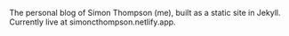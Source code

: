 The personal blog of Simon Thompson (me), built as a static site in Jekyll. Currently live at simoncthompson.netlify.app.
